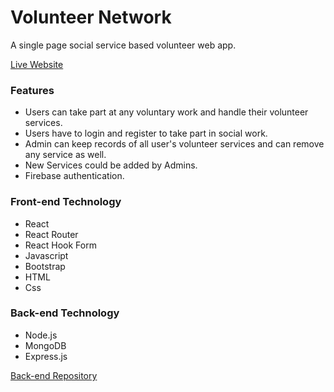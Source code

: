 # Volunteer Network
A single page social service based volunteer web app. 

[Live Website](https://volunteers-work.web.app/)


### Features 
* Users can take part at any voluntary work and handle their volunteer services.
* Users have to login and register to take part in social work.
* Admin can keep records of all user's volunteer services and can remove any service as well.
* New Services could be added by Admins.
* Firebase authentication.

### Front-end Technology
* React
* React Router
* React Hook Form
* Javascript
* Bootstrap
* HTML
* Css

### Back-end Technology
* Node.js
* MongoDB
* Express.js

[Back-end Repository](https://github.com/farjana001/volunteer-network-server)

